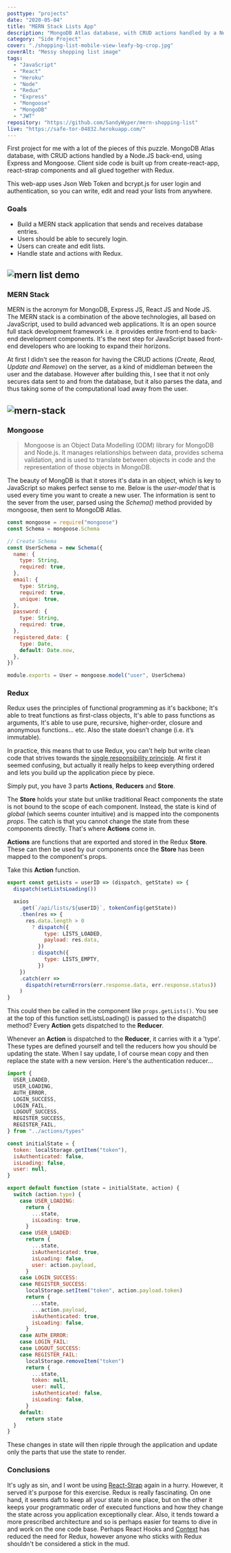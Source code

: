 ```yaml
---
posttype: "projects"
date: "2020-05-04"
title: "MERN Stack Lists App"
description: "MongoDB Atlas database, with CRUD actions handled by a Node.js back-end, using Express and Mongoose.  Client side code is built up from create-react-app, react-strap components and all glued together with Redux.  This web-app uses Json Web Token and bcrypt.js for user login and authentication, so you can write, edit and read your lists from anywhere."
category: "Side Project"
cover: "./shopping-list-mobile-view-leafy-bg-crop.jpg"
coverAlt: "Messy shopping list image"
tags:
  - "JavaScript"
  - "React"
  - "Heroku"
  - "Node"
  - "Redux"
  - "Express"
  - "Mongoose"
  - "MongoDB"
  - "JWT"
repository: "https://github.com/SandyWyper/mern-shopping-list"
live: "https://safe-tor-04832.herokuapp.com/"
---
```


First project for me with a lot of the pieces of this puzzle. MongoDB Atlas database, with CRUD actions handled by a Node.JS back-end, using Express and Mongoose. Client side code is built up from create-react-app, react-strap components and all glued together with Redux.

This web-app uses Json Web Token and bcrypt.js for user login and authentication, so you can write, edit and read your lists from anywhere.

### Goals

- Build a MERN stack application that sends and receives database entries.
- Users should be able to securely login.
- Users can create and edit lists.
- Handle state and actions with Redux.

## ![mern list demo](shopping-list-demo.gif)

### MERN Stack

MERN is the acronym for MongoDB, Express JS, React JS and Node JS. The MERN stack is a combination of the above technologies, all based on JavaScript, used to build advanced web applications. It is an open source full stack development framework i.e. it provides entire front-end to back-end development components. It's the next step for JavaScript based front-end developers who are looking to expand their horizons.

At first I didn't see the reason for having the CRUD actions (_Create, Read, Update and Remove_) on the server, as a kind of middleman between the user and the database. However after building this, I see that it not only secures data sent to and from the database, but it also parses the data, and thus taking some of the computational load away from the user.

## ![mern-stack](mern.jpg)

### Mongoose

> Mongoose is an Object Data Modelling (ODM) library for MongoDB and Node.js. It manages relationships between data, provides schema validation, and is used to translate between objects in code and the representation of those objects in MongoDB.

The beauty of MongDB is that it stores it's data in an object, which is key to JavaScript so makes perfect sense to me. Below is the _user-model_ that is used every time you want to create a new user. The information is sent to the sever from the user, parsed using the _Schema()_ method provided by mongoose, then sent to MongoDB Atlas.

```javascript
const mongoose = require("mongoose")
const Schema = mongoose.Schema

// Create Schema
const UserSchema = new Schema({
  name: {
    type: String,
    required: true,
  },
  email: {
    type: String,
    required: true,
    unique: true,
  },
  password: {
    type: String,
    required: true,
  },
  registered_date: {
    type: Date,
    default: Date.now,
  },
})

module.exports = User = mongoose.model("user", UserSchema)
```

### Redux

Redux uses the principles of functional programming as it's backbone; It's able to treat functions as first-class objects, It's able to pass functions as arguments, It's able to use pure, recursive, higher-order, closure and anonymous functions... etc.
Also the state doesn’t change (i.e. it’s immutable).

In practice, this means that to use Redux, you can't help but write clean code that strives towards the [single&nbsp;responsibility&nbsp;principle](https://en.wikipedia.org/wiki/Single-responsibility_principle). At first it seemed confusing, but actually it really helps to keep everything ordered and lets you build up the application piece by piece.

Simply put, you have 3 parts **Actions**, **Reducers** and **Store**.

The **Store** holds your state but unlike traditional React components the state is not bound to the scope of each component. Instead, the state is kind of _global_ (which seems counter intuitive) and is mapped into the components _props_. The catch is that you cannot change the state from these components directly. That's where **Actions** come in.

**Actions** are functions that are exported and stored in the Redux **Store**. These can then be used by our components once the **Store** has been mapped to the component's props.

Take this **Action** function.

```javascript
export const getLists = userID => (dispatch, getState) => {
  dispatch(setListsLoading())

  axios
    .get(`/api/lists/${userID}`, tokenConfig(getState))
    .then(res => {
      res.data.length > 0
        ? dispatch({
            type: LISTS_LOADED,
            payload: res.data,
          })
        : dispatch({
            type: LISTS_EMPTY,
          })
    })
    .catch(err =>
      dispatch(returnErrors(err.response.data, err.response.status))
    )
}
```

This could then be called in the component like `props.getLists()`. You see at the top of this function setListsLoading() is passed to the dispatch() method? Every **Action** gets dispatched to the **Reducer**.

Whenever an **Action** is dispatched to the **Reducer**, it carries with it a 'type'. These types are defined yourself and tell the reducers how you should be updating the state. When I say update, I of course mean copy and then replace the state with a new version. Here's the authentication reducer...

```javascript
import {
  USER_LOADED,
  USER_LOADING,
  AUTH_ERROR,
  LOGIN_SUCCESS,
  LOGIN_FAIL,
  LOGOUT_SUCCESS,
  REGISTER_SUCCESS,
  REGISTER_FAIL,
} from "../actions/types"

const initialState = {
  token: localStorage.getItem("token"),
  isAuthenticated: false,
  isLoading: false,
  user: null,
}

export default function (state = initialState, action) {
  switch (action.type) {
    case USER_LOADING:
      return {
        ...state,
        isLoading: true,
      }
    case USER_LOADED:
      return {
        ...state,
        isAuthenticated: true,
        isLoading: false,
        user: action.payload,
      }
    case LOGIN_SUCCESS:
    case REGISTER_SUCCESS:
      localStorage.setItem("token", action.payload.token)
      return {
        ...state,
        ...action.payload,
        isAuthenticated: true,
        isLoading: false,
      }
    case AUTH_ERROR:
    case LOGIN_FAIL:
    case LOGOUT_SUCCESS:
    case REGISTER_FAIL:
      localStorage.removeItem("token")
      return {
        ...state,
        token: null,
        user: null,
        isAuthenticated: false,
        isLoading: false,
      }
    default:
      return state
  }
}
```

These changes in state will then ripple through the application and update only the parts that use the state to render.

### Conclusions

It's ugly as sin, and I wont be using [React-Strap](https://reactstrap.github.io/) again in a hurry. However, it served it's purpose for this exercise. Redux is really fascinating. On one hand, it seems daft to keep all your state in one place, but on the other it keeps your programmatic order of executed functions and how they change the state across you application exceptionally clear. Also, it tends toward a more prescribed architecture and so is perhaps easier for teams to dive in and work on the one code base. Perhaps React Hooks and [Context](https://reactjs.org/docs/context.html) has reduced the need for Redux, however anyone who sticks with Redux shouldn't be considered a stick in the mud.
